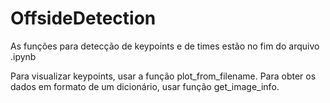 # OffsideDetection
As funções para detecção de keypoints e de times estão no fim do arquivo .ipynb

Para visualizar keypoints, usar a função plot_from_filename. Para obter os dados em formato de um dicionário, usar função get_image_info.
